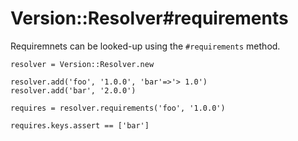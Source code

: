 # Version::Resolver#requirements

Requiremnets can be looked-up using the `#requirements` method.

    resolver = Version::Resolver.new

    resolver.add('foo', '1.0.0', 'bar'=>'> 1.0')
    resolver.add('bar', '2.0.0')

    requires = resolver.requirements('foo', '1.0.0')

    requires.keys.assert == ['bar']

